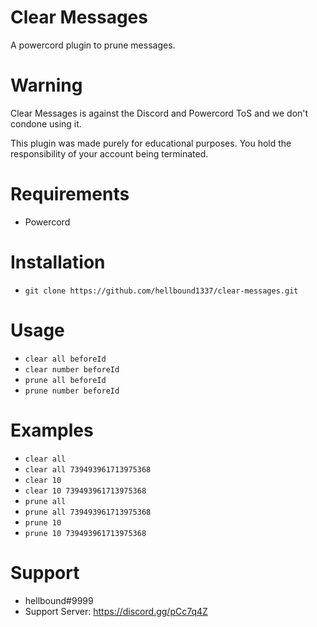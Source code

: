 # Clear Messages
A powercord plugin to prune messages.

# Warning
Clear Messages is against the Discord and Powercord ToS and we don't condone using it.

This plugin was made purely for educational purposes. You hold the responsibility of your account being terminated.

# Requirements
- Powercord

# Installation
- `git clone https://github.com/hellbound1337/clear-messages.git`

# Usage
- `clear all beforeId`
- `clear number beforeId`
- `prune all beforeId`
- `prune number beforeId`

# Examples
- `clear all`
- `clear all 739493961713975368`
- `clear 10`
- `clear 10 739493961713975368`
- `prune all`
- `prune all 739493961713975368`
- `prune 10`
- `prune 10 739493961713975368`

# Support 
- hellbound#9999
- Support Server: https://discord.gg/pCc7q4Z
